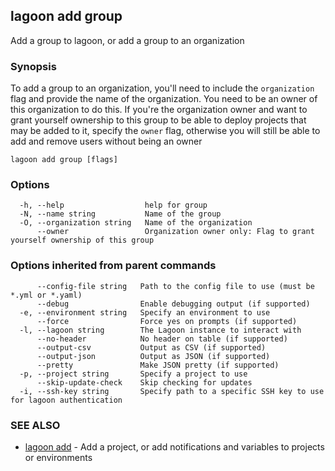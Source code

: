 ## lagoon add group

Add a group to lagoon, or add a group to an organization

### Synopsis

To add a group to an organization, you'll need to include the `organization` flag and provide the name of the organization. You need to be an owner of this organization to do this.
If you're the organization owner and want to grant yourself ownership to this group to be able to deploy projects that may be added to it, specify the `owner` flag, otherwise you will still be able to add and remove users without being an owner

```
lagoon add group [flags]
```

### Options

```
  -h, --help                  help for group
  -N, --name string           Name of the group
  -O, --organization string   Name of the organization
      --owner                 Organization owner only: Flag to grant yourself ownership of this group
```

### Options inherited from parent commands

```
      --config-file string   Path to the config file to use (must be *.yml or *.yaml)
      --debug                Enable debugging output (if supported)
  -e, --environment string   Specify an environment to use
      --force                Force yes on prompts (if supported)
  -l, --lagoon string        The Lagoon instance to interact with
      --no-header            No header on table (if supported)
      --output-csv           Output as CSV (if supported)
      --output-json          Output as JSON (if supported)
      --pretty               Make JSON pretty (if supported)
  -p, --project string       Specify a project to use
      --skip-update-check    Skip checking for updates
  -i, --ssh-key string       Specify path to a specific SSH key to use for lagoon authentication
```

### SEE ALSO

* [lagoon add](lagoon_add.md)	 - Add a project, or add notifications and variables to projects or environments


